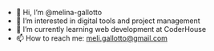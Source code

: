 - 👋 Hi, I’m @melina-gallotto
- 👀 I’m interested in digital tools and project management
- 🌱 I’m currently learning web development at CoderHouse
- 📫 How to reach me: meli.gallotto@gmail.com

<!---
melina-gallotto/melina-gallotto is a ✨ special ✨ repository because its `README.md` (this file) appears on your GitHub profile.
You can click the Preview link to take a look at your changes.
--->
